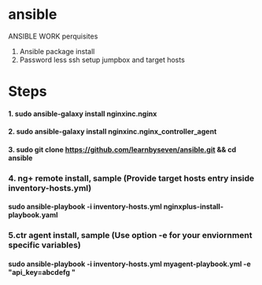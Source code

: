 # ansible
ANSIBLE WORK
perquisites
1. Ansible package install
2. Password less ssh setup jumpbox and target hosts 
# Steps
#### 1. sudo ansible-galaxy install nginxinc.nginx
#### 2. sudo ansible-galaxy install nginxinc.nginx_controller_agent
#### 3. sudo git clone https://github.com/learnbyseven/ansible.git && cd ansible 

### 4. ng+ remote install, sample (Provide target hosts entry inside inventory-hosts.yml)
#### sudo ansible-playbook -i inventory-hosts.yml nginxplus-install-playbook.yaml

### 5.ctr agent install, sample (Use option -e for your enviornment specific variables) 
#### sudo ansible-playbook -i inventory-hosts.yml myagent-playbook.yml -e "api_key=abcdefg "
